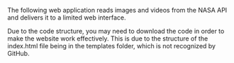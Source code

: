 The following web application reads images and videos from the NASA API and delivers it to a limited web interface. 

Due to the code structure, you may need to download the code in order to make the website work effectively. This is due to the structure of the index.html file being in the templates folder, which is not recognized by GitHub. 
